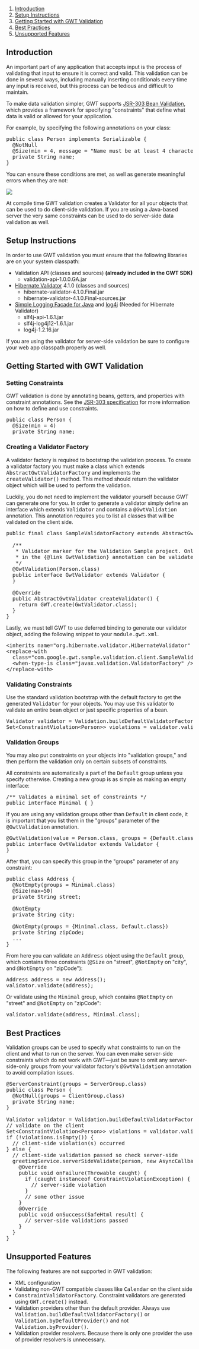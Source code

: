 <ol class="toc" id="pageToc">
  <li><a href="#ValidationIntro">Introduction</a></li>
  <li><a href="#SetupInstructions">Setup Instructions</a></li>
  <li><a href="#GettingStarted">Getting Started with GWT Validation</a></li>
  <li><a href="#BestPractices">Best Practices</a></li>
  <li><a href="#Unsupported">Unsupported Features</a></li>
</ol>


<h2 id="ValidationIntro">Introduction</h2>

<p>An important part of any application that accepts input is the process of validating that input to ensure it is correct
and valid. This validation can be done in several ways, including manually inserting conditionals every time any input is
received, but this process can be tedious and difficult to maintain.</p>

<p>To make data validation simpler, GWT supports <a href="http://jcp.org/en/jsr/detail?id=303">JSR-303 Bean Validation</a>,
which provides a framework for specifying &quot;constraints&quot; that define what data is valid or allowed for your
application.</p>

<p>For example, by specifying the following annotations on your class:</p>

<pre class="prettyprint">
public class Person implements Serializable {
  @NotNull
  @Size(min = 4, message = &quot;Name must be at least 4 characters long.&quot;)
  private String name;
}
</pre>

<p>You can ensure these conditions are met, as well as generate meaningful errors when they are not:</p>

<img src="images/ValidationScreenshot.png"/>

<p>At compile time GWT validation creates a Validator for all your objects that can be used to do client-side validation.
If you are using a Java-based server the very same constraints can be used to do server-side data validation as well.</p>


<h2 id="SetupInstructions">Setup Instructions</h2>

<p>In order to use GWT validation you must ensure that the following libraries are on your system classpath:</p>
<ul>
  <li>Validation API (classes and sources) <strong>(already included in the GWT SDK)</strong>
    <ul>
      <li>validation-api-1.0.0.GA.jar</li>
    </ul>
  </li>
  <li><a href="http://www.hibernate.org/subprojects/validator.html">Hibernate Validator</a> 4.1.0 (classes and sources)
    <ul>
      <li>hibernate-validator-4.1.0.Final.jar</li>
      <li>hibernate-validator-4.1.0.Final-sources.jar</li>
    </ul>
  </li>
  <li><a href="http://www.slf4j.org/">Simple Logging Facade for Java</a> and 
  <a href="http://logging.apache.org/log4j/1.2/">log4j</a> (Needed for Hibernate Validator)
    <ul>
      <li>slf4j-api-1.6.1.jar</li>
      <li>slf4j-log4j12-1.6.1.jar</li>
      <li>log4j-1.2.16.jar</li>
    </ul>
  </li>
</ul>

<p>If you are using the validator for server-side validation be sure to configure your web app classpath properly as well.</p>


<h2 id="GettingStarted">Getting Started with GWT Validation</h2>

<h3>Setting Constraints</h3>

<p>GWT validation is done by annotating beans, getters, and properties with constraint annotations. See the
<a href="http://jcp.org/en/jsr/detail?id=303">JSR-303 specification</a> for more information on how to define and use
constraints.</p>

<pre class="prettyprint">
public class Person {
  @Size(min = 4)
  private String name;
</pre>

<h3>Creating a Validator Factory</h3>

<p>A validator factory is required to bootstrap the validation process. To create a validator factory you must make a
class which extends <tt>AbstractGwtValidatorFactory</tt> and implements the <tt>createValidator()</tt> method. This method
should return the validator object which will be used to perform the validation.</p>

<p>Luckily, you do not need to implement the validator yourself because GWT can generate one for you. In order to generate
a validator simply define an interface which extends <tt>Validator</tt> and contains a <tt>@GwtValidation</tt> annotation.
This annotation requires you to list all classes that will be validated on the client side.</p>

<pre class="prettyprint">
public final class SampleValidatorFactory extends AbstractGwtValidatorFactory {

  /**
   * Validator marker for the Validation Sample project. Only the classes and groups listed
   * in the {@link GwtValidation} annotation can be validated.
   */
  @GwtValidation(Person.class)
  public interface GwtValidator extends Validator {
  }

  @Override
  public AbstractGwtValidator createValidator() {
    return GWT.create(GwtValidator.class);
  }
}
</pre>

<p>Lastly, we must tell GWT to use deferred binding to generate our validator object, adding the following snippet
to your <tt>module.gwt.xml</tt>.</p>

<pre class="prettyprint">
&lt;inherits name=&quot;org.hibernate.validator.HibernateValidator&quot; /&gt;
&lt;replace-with
  class=&quot;com.google.gwt.sample.validation.client.SampleValidatorFactory&quot;&gt;
  &lt;when-type-is class=&quot;javax.validation.ValidatorFactory&quot; /&gt;
&lt;/replace-with&gt;
</pre>

<h3>Validating Constraints</h3>

<p>Use the standard validation bootstrap with the default factory to get the generated <tt>Validator</tt> for your objects.
You may use this validator to validate an entire bean object or just specific properties of a bean.</p>

<pre class="prettyprint">
Validator validator = Validation.buildDefaultValidatorFactory().getValidator();
Set&lt;ConstraintViolation&lt;Person&gt;&gt; violations = validator.validate(person);
</pre>

<h3>Validation Groups</h3>

<p>You may also put constraints on your objects into &quot;validation groups,&quot; and then perform the validation only
on certain subsets of constraints.</p>

<p>All constraints are automatically a part of the <tt>Default</tt> group unless you specify otherwise. Creating a new group
is as simple as making an empty interface:</p>

<pre class="prettyprint">
/** Validates a minimal set of constraints */
public interface Minimal { }
</pre>

<p>If you are using any validation groups other than <tt>Default</tt> in client code, it is important that you list them in
the &quot;groups&quot; parameter of the <tt>@GwtValidation</tt> annotation.

<pre class="prettyprint">
@GwtValidation(value = Person.class, groups = {Default.class, Minimal.class})
public interface GwtValidator extends Validator {
}
</pre>

<p>After that, you can specify this group in the &quot;groups&quot; parameter of any constraint:</p>

<pre class="prettyprint">
public class Address {
  @NotEmpty(groups = Minimal.class)
  @Size(max=50)
  private String street;
  
  @NotEmpty
  private String city;
  
  @NotEmpty(groups = {Minimal.class, Default.class})
  private String zipCode;
  ...
}
</pre>

<p>From here you can validate an <tt>Address</tt> object using the <tt>Default</tt> group, which contains three constraints
(<tt>@Size</tt> on &quot;street&quot;, <tt>@NotEmpty</tt> on &quot;city&quot;, and <tt>@NotEmpty</tt> on &quot;zipCode&quot;):</p>

<pre class="prettyprint">
Address address = new Address();
validator.validate(address);
</pre>

<p>Or validate using the <tt>Minimal</tt> group, which contains <tt>@NotEmpty</tt> on &quot;street&quot; and <tt>@NotEmpty</tt> on
&quot;zipCode&quot;:</p>

<pre class="prettyprint">
validator.validate(address, Minimal.class);
</pre>

<h2 id="BestPractices">Best Practices</h2>

<p>Validation groups can be used to specify what constraints to run on the client and what to run on the server. You can even make
server-side constraints which do not work with GWT&mdash;just be sure to omit any server-side-only groups from your validator
factory's <tt>@GwtValidation</tt> annotation to avoid compilation issues.</p>

<pre class="prettyprint">
@ServerConstraint(groups = ServerGroup.class)
public class Person {
  @NotNull(groups = ClientGroup.class)
  private String name;
}

Validator validator = Validation.buildDefaultValidatorFactory().getValidator();
// validate on the client
Set&lt;ConstraintViolation&lt;Person&gt;&gt; violations = validator.validate(person, Default.class, ClientGroup.class);
if (!violations.isEmpty()) {
  // client-side violation(s) occurred
} else {
  // client-side validation passed so check server-side
  greetingService.serverSideValidate(person, new AsyncCallback&lt;SafeHtml&gt;() {
    @Override
    public void onFailure(Throwable caught) {
      if (caught instanceof ConstraintViolationException) {
        // server-side violation
      }
      // some other issue
    }
    @Override
    public void onSuccess(SafeHtml result) {
      // server-side validations passed
    }
  }
}
</pre>


<h2 id="Unsupported">Unsupported Features</h2>

<p>The following features are not supported in GWT validation:</p>
<ul>
  <li>XML configuration</li>
  <li>Validating non-GWT compatible classes like <tt>Calendar</tt> on the client side</li>
  <li><tt>ConstraintValidatorFactory</tt>. Constraint validators are generated using <tt>GWT.create()</tt> instead.</li>
  <li>Validation providers other than the default provider. Always use <tt>Validation.buildDefaultValidatorFactory()</tt> or
    <tt>Validation.byDefaultProvider()</tt> and not <tt>Validation.byProvider()</tt>.</li>
  <li>Validation provider resolvers. Because there is only one provider the use of provider resolvers is unnecessary.</li>
</ul>